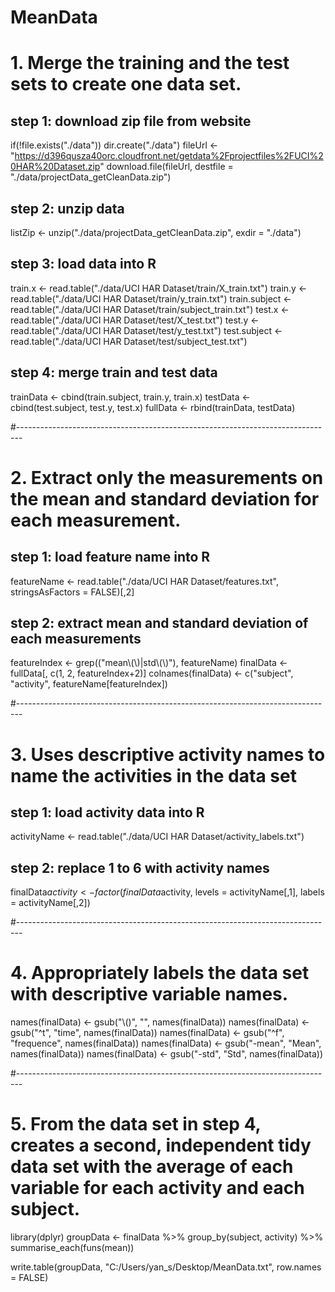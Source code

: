 # MeanData
# 1. Merge the training and the test sets to create one data set.

## step 1: download zip file from website
if(!file.exists("./data")) dir.create("./data")
fileUrl <- "https://d396qusza40orc.cloudfront.net/getdata%2Fprojectfiles%2FUCI%20HAR%20Dataset.zip"
download.file(fileUrl, destfile = "./data/projectData_getCleanData.zip")

## step 2: unzip data
listZip <- unzip("./data/projectData_getCleanData.zip", exdir = "./data")

## step 3: load data into R
train.x <- read.table("./data/UCI HAR Dataset/train/X_train.txt")
train.y <- read.table("./data/UCI HAR Dataset/train/y_train.txt")
train.subject <- read.table("./data/UCI HAR Dataset/train/subject_train.txt")
test.x <- read.table("./data/UCI HAR Dataset/test/X_test.txt")
test.y <- read.table("./data/UCI HAR Dataset/test/y_test.txt")
test.subject <- read.table("./data/UCI HAR Dataset/test/subject_test.txt")

## step 4: merge train and test data
trainData <- cbind(train.subject, train.y, train.x)
testData <- cbind(test.subject, test.y, test.x)
fullData <- rbind(trainData, testData)

#-------------------------------------------------------------------------------
# 2. Extract only the measurements on the mean and standard deviation for each measurement. 

## step 1: load feature name into R
featureName <- read.table("./data/UCI HAR Dataset/features.txt", stringsAsFactors = FALSE)[,2]

## step 2:  extract mean and standard deviation of each measurements
featureIndex <- grep(("mean\\(\\)|std\\(\\)"), featureName)
finalData <- fullData[, c(1, 2, featureIndex+2)]
colnames(finalData) <- c("subject", "activity", featureName[featureIndex])

#-------------------------------------------------------------------------------
# 3. Uses descriptive activity names to name the activities in the data set

## step 1: load activity data into R
activityName <- read.table("./data/UCI HAR Dataset/activity_labels.txt")

## step 2: replace 1 to 6 with activity names
finalData$activity <- factor(finalData$activity, levels = activityName[,1], labels = activityName[,2])

#-------------------------------------------------------------------------------
# 4. Appropriately labels the data set with descriptive variable names.

names(finalData) <- gsub("\\()", "", names(finalData))
names(finalData) <- gsub("^t", "time", names(finalData))
names(finalData) <- gsub("^f", "frequence", names(finalData))
names(finalData) <- gsub("-mean", "Mean", names(finalData))
names(finalData) <- gsub("-std", "Std", names(finalData))

#-------------------------------------------------------------------------------
# 5. From the data set in step 4, creates a second, independent tidy data set with the average of each variable for each activity and each subject.
library(dplyr)
groupData <- finalData %>%
  group_by(subject, activity) %>%
  summarise_each(funs(mean))

write.table(groupData, "C:/Users/yan_s/Desktop/MeanData.txt", row.names = FALSE)
